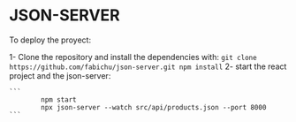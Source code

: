 # JSON-SERVER

To deploy the proyect:

1- Clone the repository and install the dependencies with:
	```
			git clone https://github.com/fabichu/json-server.git
			npm install
	```
2- start the react project and the json-server:

	```
			npm start
			npx json-server --watch src/api/products.json --port 8000
	```